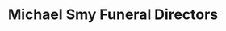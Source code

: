 ---
title: "Michael Smy Funeral Directors"
url: /ipswich/michael-smy-funeral-directors/
shop: funeral directors
---